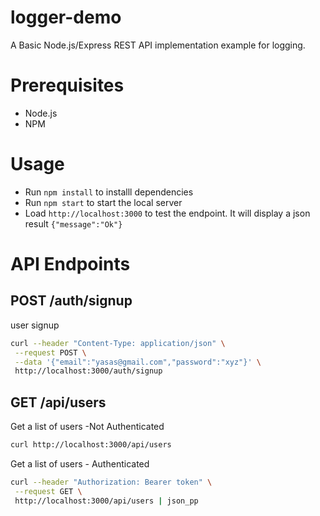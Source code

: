 # logger-demo

A Basic Node.js/Express REST API implementation example for logging.

# Prerequisites

- Node.js
- NPM

# Usage

- Run `npm install` to installl dependencies
- Run `npm start` to start the local server
- Load `http://localhost:3000` to test the endpoint. It will display a json result `{"message":"Ok"}`

# API Endpoints

## POST /auth/signup

user signup

```bash
curl --header "Content-Type: application/json" \
 --request POST \
 --data '{"email":"yasas@gmail.com","password":"xyz"}' \
 http://localhost:3000/auth/signup
```

## GET /api/users

Get a list of users -Not Authenticated

```bash
curl http://localhost:3000/api/users
```

Get a list of users - Authenticated

```bash
curl --header "Authorization: Bearer token" \
 --request GET \
 http://localhost:3000/api/users | json_pp
```
